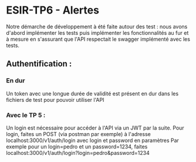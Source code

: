 # ESIR-TP6 - Alertes

Notre démarche de développement à été faite autour des test : nous avons d'abord implémenter les tests puis implémenter les fonctionnalités au fur et à mesure en s'assurant que l'API respectait le swagger implémenté avec les tests.
## Authentification :

### En dur
Un token avec une longue durée de validité est présent en dur dans les fichiers de test pour pouvoir utiliser l'API

### Avec le TP 5 :
Un login est nécessaire pour accéder à l'API via un JWT par la suite.
Pour login, faites un POST (via postman par exemple) à l'adresse localhost:3000/v1/auth/login avec login et password en paramètres
Par exemple pour un login=pedro et un password=1234, faites localhost:3000/v1/auth/login?login=pedro&password=1234
